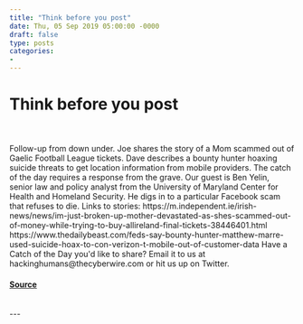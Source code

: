 ```yaml
---
title: "Think before you post"
date: Thu, 05 Sep 2019 05:00:00 -0000
draft: false
type: posts
categories: 
- 
---
```

# Think before you post

<br/>

<br/>
Follow-up from down under. Joe shares the story of a Mom scammed out of Gaelic Football League tickets. Dave describes a bounty hunter hoaxing suicide threats to get location information from mobile providers. The catch of the day requires a response from the grave. Our guest is Ben Yelin, senior law and policy analyst from the University of Maryland Center for Health and Homeland Security. He digs in to a particular Facebook scam that refuses to die. Links to stories: https://m.independent.ie/irish-news/news/im-just-broken-up-mother-devastated-as-shes-scammed-out-of-money-while-trying-to-buy-allireland-final-tickets-38446401.html https://www.thedailybeast.com/feds-say-bounty-hunter-matthew-marre-used-suicide-hoax-to-con-verizon-t-mobile-out-of-customer-data Have a Catch of the Day you'd like to share? Email it to us at hackinghumans@thecyberwire.com or hit us up on Twitter.

#### [Source](https://thecyberwire.com/podcasts/hacking-humans/64/notes)

<br/>
---
